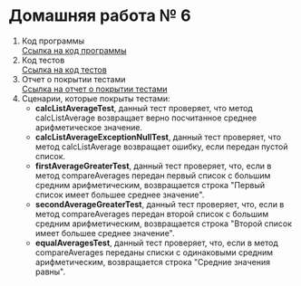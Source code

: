 # Домашняя работа № 6

1. Код программы  
[Ссылка на код программы](../../../src/seminars/homeworkSix/ListComparation.java)
2. Код тестов  
[Ссылка на код тестов](ListComparationTest.java)
3. Отчет о покрытии тестами  
[Ссылка на отчет о покрытии тестами](./coverageReport/index.html)
4. Сценарии, которые покрыты тестами:
   - **calcListAverageTest**, данный тест проверяет, что метод calcListAverage возвращает верно посчитанное среднее арифметическое значение. 
   - **calcListAverageExceptionNullTest**, данный тест проверяет, что метод calcListAverage возвращает ошибку, если передан пустой список.
   - **firstAverageGreaterTest**, данный тест проверяет, что, если в метод compareAverages передан первый список с большим средним арифметическим, возвращается строка "Первый список имеет большее среднее значение".
   - **secondAverageGreaterTest**, данный тест проверяет, что, если в метод compareAverages передан второй список с большим средним арифметическим, возвращается строка "Второй список имеет большее среднее значение".
   - **equalAveragesTest**, данный тест проверяет, что, если в метод compareAverages переданы списки с одинаковыми средним арифметическим, возвращается строка "Средние значения равны".